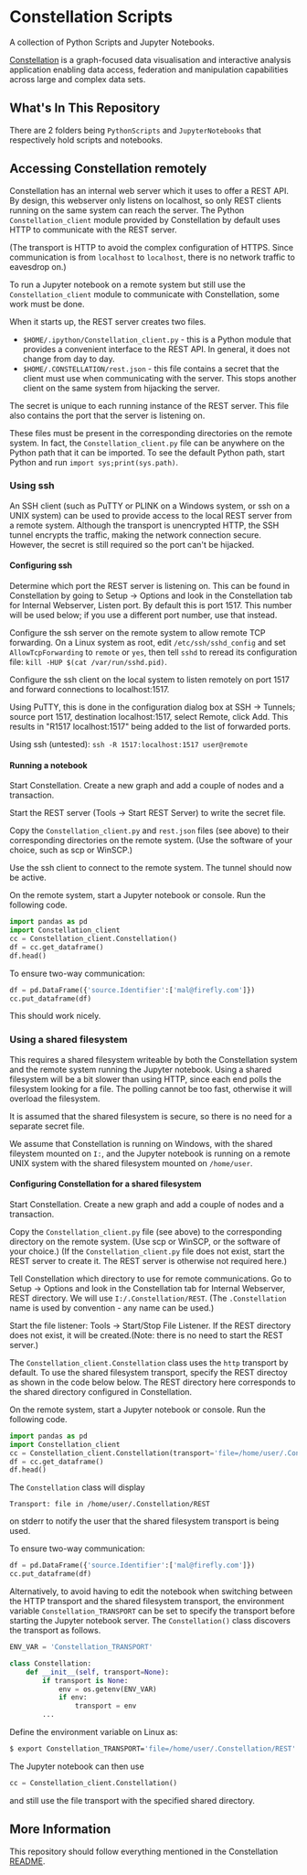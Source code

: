 # Constellation Scripts

A collection of Python Scripts and Jupyter Notebooks.

[Constellation](https://github.com/constellation-app/constellation) is a 
graph-focused data visualisation and interactive analysis application enabling 
data access, federation and manipulation capabilities across large and complex 
data sets.

## What's In This Repository

There are 2 folders being `PythonScripts` and `JupyterNotebooks` that respectively hold scripts and notebooks.

## Accessing Constellation remotely

Constellation has an internal web server which it uses to offer a REST API. By design, this webserver only listens on localhost, so only REST clients running on the same system can reach the server. The Python `Constellation_client` module provided by Constellation by default uses HTTP to communicate with the REST server.

(The transport is HTTP to avoid the complex configuration of HTTPS. Since communication is from `localhost` to `localhost`, there is no network traffic to eavesdrop on.)

To run a Jupyter notebook on a remote system but still use the `Constellation_client` module to communicate with Constellation, some work must be done.

When it starts up, the REST server creates two files.

- `$HOME/.ipython/Constellation_client.py` - this is a Python module that provides a convenient interface to the REST API. In general, it does not change from day to day.
- `$HOME/.CONSTELLATION/rest.json` - this file contains a secret that the client must use when communicating with the server. This stops another client on the same system from hijacking the server.

The secret is unique to each running instance of the REST server. This file also contains the port that the server is listening on.

These files must be present in the corresponding directories on the remote system. In fact, the `Constellation_client.py` file can be anywhere on the Python path that it can be imported. To see the default Python path, start Python and run `import sys;print(sys.path)`.

### Using ssh

An SSH client (such as PuTTY or PLINK on a Windows system, or ssh on a UNIX system) can be used to provide access to the local REST server from a remote system. Although the transport is unencrypted HTTP, the SSH tunnel encrypts the traffic, making the network connection secure. However, the secret is still required so the port can't be hijacked.

#### Configuring ssh

Determine which port the REST server is listening on. This can be found in Constellation by going to Setup -> Options and look in the Constellation tab for Internal Webserver, Listen port. By default this is port 1517. This number will be used below; if you use a different port number, use that instead.

Configure the ssh server on the remote system to allow remote TCP forwarding. On a Linux system as root, edit `/etc/ssh/sshd_config` and set `AllowTcpForwarding` to `remote` or `yes`, then tell `sshd` to reread its configuration file: `kill -HUP $(cat /var/run/sshd.pid)`.

Configure the ssh client on the local system to listen remotely on port 1517 and forward connections to localhost:1517.

Using PuTTY, this is done in the configuration dialog box at SSH -> Tunnels; source port 1517, destination localhost:1517, select Remote, click Add. This results in "R1517 localhost:1517" being added to the list of forwarded ports.

Using ssh (untested):
`ssh -R 1517:localhost:1517 user@remote`

#### Running a notebook

Start Constellation. Create a new graph and add a couple of nodes and a transaction.

Start the REST server (Tools -> Start REST Server) to write the secret file.

Copy the `Constellation_client.py` and `rest.json` files (see above) to their corresponding directories on the remote system. (Use the software of your choice, such as scp or WinSCP.)

Use the ssh client to connect to the remote system. The tunnel should now be active.

On the remote system, start a Jupyter notebook or console. Run the following code.

```python
import pandas as pd
import Constellation_client
cc = Constellation_client.Constellation()
df = cc.get_dataframe()
df.head()
```

To ensure two-way communication:

```python
df = pd.DataFrame({'source.Identifier':['mal@firefly.com']})
cc.put_dataframe(df)
```

This should work nicely.

### Using a shared filesystem

This requires a shared filesystem writeable by both the Constellation system and the remote system running the Jupyter notebook. Using a shared filesystem will be a bit slower than using HTTP, since each end polls the filesystem looking for a file. The polling cannot be too fast, otherwise it will overload the filesystem.

It is assumed that the shared filesystem is secure, so there is no need for a separate secret file.

We assume that Constellation is running on Windows, with the shared fileystem mounted on `I:`, and the Jupyter notebook is running on a remote UNIX system with the shared filesystem mounted on `/home/user`.

#### Configuring Constellation for a shared filesystem

Start Constellation. Create a new graph and add a couple of nodes and a transaction.

Copy the `Constellation_client.py` file (see above) to the corresponding directory on the remote system. (Use scp or WinSCP, or the software of your choice.) (If the `Constellation_client.py` file does not exist, start the REST server to create it. The REST server is otherwise not required here.)

Tell Constellation which directory to use for remote communications. Go to Setup -> Options and look in the Constellation tab for Internal Webserver, REST directory. We will use `I:/.Constellation/REST`. (The `.Constellation` name is used by convention - any name can be used.)

Start the file listener: Tools -> Start/Stop File Listener. If the REST directory does not exist, it will be created.(Note: there is no need to start the REST server.)

The `Constellation_client.Constellation` class uses the `http` transport by default. To use the shared filesystem transport, specify the REST directoy as shown in the code below below. The REST directory here corresponds to the shared directory configured in Constellation.

On the remote system, start a Jupyter notebook or console. Run the following code.

```python
import pandas as pd
import Constellation_client
cc = Constellation_client.Constellation(transport='file=/home/user/.Constellation/REST')
df = cc.get_dataframe()
df.head()
```

The `Constellation` class will display

`Transport: file in /home/user/.Constellation/REST`

on stderr to notify the user that the shared filesystem transport is being used.

To ensure two-way communication:

```python
df = pd.DataFrame({'source.Identifier':['mal@firefly.com']})
cc.put_dataframe(df)
```

Alternatively, to avoid having to edit the notebook when switching between the HTTP transport and the shared filesystem transport, the environment variable `Constellation_TRANSPORT` can be set to specify the transport before starting the Jupyter notebook server. The `Constellation()` class discovers the transport as follows.

```python
ENV_VAR = 'Constellation_TRANSPORT'

class Constellation:
    def __init__(self, transport=None):
        if transport is None:
            env = os.getenv(ENV_VAR)
            if env:
                transport = env
        ...
```

Define the environment variable on Linux as:

```bash
$ export Constellation_TRANSPORT='file=/home/user/.Constellation/REST'
```

The Jupyter notebook can then use

```python
cc = Constellation_client.Constellation()
```

and still use the file transport with the specified shared directory.


## More Information
This repository should follow everything mentioned in the Constellation 
[README](https://github.com/constellation-app/constellation/blob/master/README.md).
